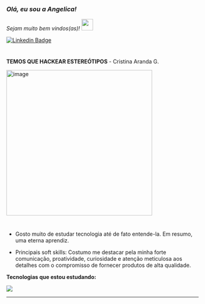 ### <p><em>Olá, eu sou a Angelica! 
Sejam muito bem vindos(as)! <img src="https://media.giphy.com/media/WUlplcMpOCEmTGBtBW/giphy.gif" width="30"></em></p>



[![Linkedin Badge](https://img.shields.io/badge/-Angelica%20Farias-fbca16?style=flat-square&logo=Linkedin&logoColor=white&link=https://www.linkedin.com/in/angelica-farias/)](https://www.linkedin.com/in/angelica-farias/)


 #                                                                                       

**TEMOS QUE HACKEAR ESTEREÓTIPOS** - Cristina Aranda G.
<div 
<align="center">
<img width="382" alt="image" src="https://github.com/fariasangelica/fariasangelica/assets/98922466/50891094-1335-4183-9315-1ad16e5757b5">

</div>

#

- Gosto muito de estudar tecnologia até de fato entende-la. Em resumo, uma eterna aprendiz.

- Principais soft skills: Costumo me destacar pela minha forte comunicação, proatividade, curiosidade e atenção meticulosa aos detalhes com o compromisso de fornecer produtos de alta qualidade.

**Tecnologias que estou estudando:**

<img src="https://skillicons.dev/icons?i=python,go,vscode,react,aws,git,github,&theme=dark" />

____

  


